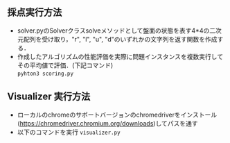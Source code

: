## 採点実行方法
- solver.pyのSolverクラスsolveメソッドとして盤面の状態を表す4*4の二次元配列を受け取り，"r", "l", "u", "d"のいずれかの文字列を返す関数を作成する．  
- 作成したアルゴリズムの性能評価を実際に問題インスタンスを複数実行してその平均値で評価．(下記コマンド)  
`pyhton3 scoring.py`

## Visualizer 実行方法
- ローカルのchromeのサポートバージョンのchromedriverをインストール(https://chromedriver.chromium.org/downloads)してパスを通す
- 以下のコマンドを実行
`visualizer.py`
